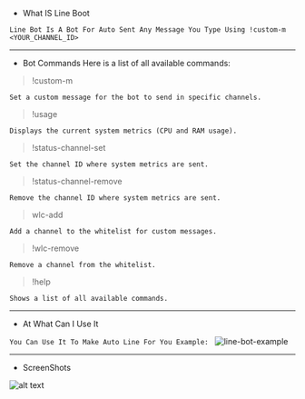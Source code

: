 - What IS Line Boot

``Line Bot Is A Bot For Auto Sent Any Message You Type Using !custom-m <YOUR_CHANNEL_ID>``

-------------------------------------------------------------------
- Bot Commands Here is a list of all available commands:

> !custom-m <message>

``Set a custom message for the bot to send in specific channels.``

> !usage

``Displays the current system metrics (CPU and RAM usage).``


> !status-channel-set <id>

``Set the channel ID where system metrics are sent.``

> !status-channel-remove <id>

``Remove the channel ID where system metrics are sent.``

> wlc-add <id>

``Add a channel to the whitelist for custom messages.``

> !wlc-remove <id>

``Remove a channel from the whitelist.``

> !help

``Shows a list of all available commands.``

-------------------------------------------------------------------
- At What Can I Use It
  
``You Can Use It To Make Auto Line For You Example: `` 
![line-bot-example](https://github.com/user-attachments/assets/68837705-0d0e-44dc-b65b-fe517021b4f7)


-------------------------------------------------------------------
- ScreenShots

![alt text](https://github.com/9R3A/9R3A-LINE-BOT-SRC/blob/main/image.png)




